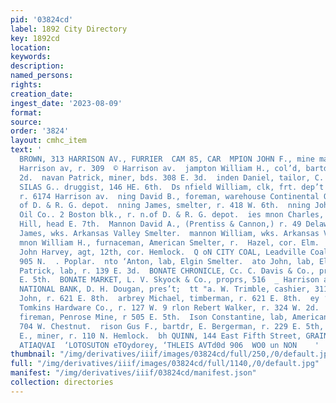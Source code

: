 ```yaml
---
pid: '03824cd'
label: 1892 City Directory
key: 1892cd
location: 
keywords: 
description: 
named_persons: 
rights: 
creation_date: 
ingest_date: '2023-08-09'
format: 
source: 
order: '3824'
layout: cmhc_item
text: '                                                                                   E,
  BROWN, 313 HARRISON AV., FURRIER  CAM 85, CAR  MPION JOHN F., mine manager, 401
  Harrison av, r. 309  © Harrison av.  jampton William H., col’d, bartdr, r. 122 W.
  2d.  navan Patrick, miner, bds. 308 E. 3d.  inden Daniel, tailor, C. J. Johnson.  FIELD
  SILAS G.. druggist, 146 HE. 6th.  Ds nfield William, clk, frt. dep’t Colo. Mid Ry,
  r. 6174 Harrison av.  ning David B., foreman, warehouse Continental Oil Co., rn.
  of D. & R. G. depot.  nning James, smelter, r. 418 W. 6th.  nning John L., agt Continental
  Oil Co.. 2 Boston blk., r. n.of D. & R. G. depot.  ies mnon Charles, miner, r. Fryer
  Hill, head E. 7th.  Mannon David A., (Prentiss & Cannon,) r. 49 Delaware blk.  Wannon
  James, wks. Arkansas Valley Smelter.  mannon William, wks. Arkansas Valley Smelter.  B
  mnon William H., furnaceman, American Smelter, r.  Hazel, cor. Elm.  WON CITY COAL,
  John Harvey, agt, 12th, cor. Hemlock.  Q oN CITY COAL, Leadville Coal Co., agts,
  905 N.  . Poplar.  nto ‘Anton, lab, Elgin Smelter.  ato John, lab, Elgin Smelter.  aher
  Patrick, lab, r. 139 E. 3d.  BONATE CHRONICLE, Cc. C. Davis & Co., proprs,  128-127
  E. 5th.  BONATE MARKET, L. V. Skyock & Co., proprs, 516  _ Harrison av.  BONATE
  NATIONAL BANK, D. H. Dougan, pres’t;  tt "a. W. Trimble, cashier, 311 Harrison av.  Marbrey
  John, r. 621 E. 8th.  arbrey Michael, timberman, r. 621 E. 8th.  ey ‘on B., tinner,
  Tomkins Hardware Co., r. 127 W. 9 rlon Rebert Walker, r. 324 W. 2d.  Ison August,
  fireman, Penrose Mine, r 505 E. 5th.  Ison Constantine, lab, American Smelter, r.
  704 W. Chestnut.  rison Gus F., bartdr, E. Bergerman, r. 229 E. 5th,  fleon Isaac
  E., miner, r. 110 N. Hemlock.  bh QUINN, 144 East Fifth Street, GRAINING  “00 v9
  ATIAQVAI  ‘LOTOSUTON eTOydorey, ‘THLEIS AVTd0d 906  WO0 un NON    '
thumbnail: "/img/derivatives/iiif/images/03824cd/full/250,/0/default.jpg"
full: "/img/derivatives/iiif/images/03824cd/full/1140,/0/default.jpg"
manifest: "/img/derivatives/iiif/03824cd/manifest.json"
collection: directories
---
```

